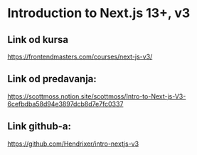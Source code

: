# Introduction to Next.js 13+, v3

## Link od kursa

https://frontendmasters.com/courses/next-js-v3/

## Link od predavanja:

https://scottmoss.notion.site/scottmoss/Intro-to-Next-js-V3-6cefbdba58d94e3897dcb8d7e7fc0337

## Link github-a:

https://github.com/Hendrixer/intro-nextjs-v3
